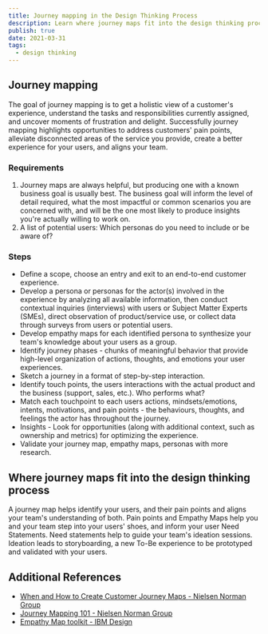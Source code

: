 ```yaml
---
title: Journey mapping in the Design Thinking Process
description: Learn where journey maps fit into the design thinking process.
publish: true
date: 2021-03-31
tags:
  - design thinking
---
```


## Journey mapping

The goal of journey mapping is to get a holistic view of a customer's experience, understand the tasks and responsibilities currently assigned, and uncover moments of frustration and delight.
Successfully journey mapping highlights opportunities to address customers' pain points, alleviate disconnected areas of the service you provide, create a better experience for your users, and aligns your team.

### Requirements

1. Journey maps are always helpful, but producing one with a known business goal is usually best. The business goal will inform the level of detail required, what the most impactful or common scenarios you are concerned with, and will be the one most likely to produce insights you're actually willing to work on.
2. A list of potential users: Which personas do you need to include or be aware of?

### Steps

- Define a scope, choose an entry and exit to an end-to-end customer experience.
- Develop a persona or personas for the actor(s) involved in the experience by analyzing all available information, then conduct contextual inquiries (interviews) with users or Subject Matter Experts (SMEs), direct observation of product/service use, or collect data through surveys from users or potential users.
- Develop empathy maps for each identified persona to synthesize your team's knowledge about your users as a group.
- Identify journey phases - chunks of meaningful behavior that provide high-level organization of actions, thoughts, and emotions your user experiences.
- Sketch a journey in a format of step-by-step interaction.
- Identify touch points, the users interactions with the actual product and the business (support, sales, etc.). Who performs what?
- Match each touchpoint to each users actions, mindsets/emotions, intents, motivations, and pain points - the behaviours, thoughts, and feelings the actor has throughout the journey.
- Insights - Look for opportunities (along with additional context, such as ownership and metrics) for optimizing the experience.
- Validate your journey map, empathy maps, personas with more research.

## Where journey maps fit into the design thinking process

A journey map helps identify your users, and their pain points and aligns your team's understanding of both.
Pain points and Empathy Maps help you and your team step into your users' shoes, and inform your user Need Statements.
Need statements help to guide your team's ideation sessions.
Ideation leads to storyboarding, a new To-Be experience to be prototyped and validated with your users.

## Additional References

- [When and How to Create Customer Journey Maps - Nielsen Norman Group](https://www.nngroup.com/articles/customer-journey-mapping/)
- [Journey Mapping 101 - Nielsen Norman Group](https://www.nngroup.com/articles/journey-mapping-101/)
- [Empathy Map toolkit - IBM Design](https://www.ibm.com/design/thinking/page/toolkit/activity/empathy-map)
